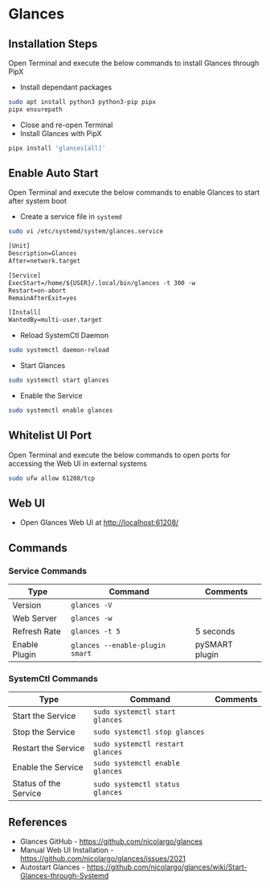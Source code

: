 # Glances

## Installation Steps

Open Terminal and execute the below commands to install Glances through PipX

* Install dependant packages

```bash
sudo apt install python3 python3-pip pipx
pipx ensurepath
```

* Close and re-open Terminal
* Install Glances with PipX

```bash
pipx install 'glances[all]'
```

## Enable Auto Start

Open Terminal and execute the below commands to enable Glances to start after system boot

* Create a service file in `systemd`

```bash
sudo vi /etc/systemd/system/glances.service
```

```txt
[Unit]
Description=Glances
After=network.target

[Service]
ExecStart=/home/${USER}/.local/bin/glances -t 300 -w
Restart=on-abort
RemainAfterExit=yes

[Install]
WantedBy=multi-user.target
```

* Reload SystemCtl Daemon

```bash
sudo systemctl daemon-reload
```

* Start Glances

```bash
sudo systemctl start glances
```

* Enable the Service

```bash
sudo systemctl enable glances
```

## Whitelist UI Port

Open Terminal and execute the below commands to open ports for accessing the Web UI in external systems

```bash
sudo ufw allow 61208/tcp
```

## Web UI

* Open Glances Web UI at <http://localhost:61208/>

## Commands

### Service Commands

| Type          | Command                         | Comments       |
| ------------- | ------------------------------- | -------------- |
| Version       | `glances -V`                    |                |
| Web Server    | `glances -w`                    |                |
| Refresh Rate  | `glances -t 5`                  | 5 seconds      |
| Enable Plugin | `glances --enable-plugin smart` | pySMART plugin |

### SystemCtl Commands

| Type                    | Command                          | Comments       |
| ----------------------- | -------------------------------- | -------------- |
| Start the Service       | `sudo systemctl start glances`   |                |
| Stop the Service        | `sudo systemctl stop glances`    |                |
| Restart the Service     | `sudo systemctl restart glances` |                |
| Enable the Service      | `sudo systemctl enable glances`  |                |
| Status of the Service   | `sudo systemctl status glances`  |                |

## References

* Glances GitHub - <https://github.com/nicolargo/glances>
* Manual Web UI Installation - <https://github.com/nicolargo/glances/issues/2021>
* Autostart Glances - <https://github.com/nicolargo/glances/wiki/Start-Glances-through-Systemd>
